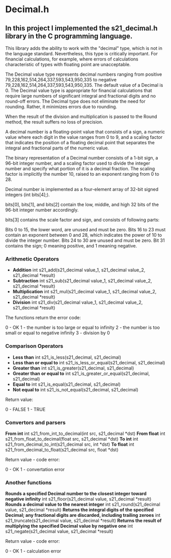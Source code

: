 # Decimal.h

## In this project I implemented the s21_decimal.h library in the C programming language. 
This library adds the ability to work with the "decimal" type, which is not in the language standard. Nevertheless, this type is critically important. For financial calculations, for example, where errors of calculations characteristic of types with floating point are unacceptable.

The Decimal value type represents decimal numbers ranging from positive 79,228,162,514,264,337,593,543,950,335 to negative 79,228,162,514,264,337,593,543,950,335. The default value of a Decimal is 0. The Decimal value type is appropriate for financial calculations that require large numbers of significant integral and fractional digits and no round-off errors. The Decimal type does not eliminate the need for rounding. Rather, it minimizes errors due to rounding.

When the result of the division and multiplication is passed to the Round method, the result suffers no loss of precision.

A decimal number is a floating-point value that consists of a sign, a numeric value where each digit in the value ranges from 0 to 9, and a scaling factor that indicates the position of a floating decimal point that separates the integral and fractional parts of the numeric value.

The binary representation of a Decimal number consists of a 1-bit sign, a 96-bit integer number, and a scaling factor used to divide the integer number and specify what portion of it is a decimal fraction. The scaling factor is implicitly the number 10, raised to an exponent ranging from 0 to 28.

Decimal number is implemented as a four-element array of 32-bit signed integers (int bits[4];).

bits[0], bits[1], and bits[2] contain the low, middle, and high 32 bits of the 96-bit integer number accordingly.

bits[3] contains the scale factor and sign, and consists of following parts:

Bits 0 to 15, the lower word, are unused and must be zero.
Bits 16 to 23 must contain an exponent between 0 and 28, which indicates the power of 10 to divide the integer number.
Bits 24 to 30 are unused and must be zero.
Bit 31 contains the sign; 0 meaning positive, and 1 meaning negative.

### Arithmetic Operators

- **Addition** int s21_add(s21_decimal value_1, s21_decimal value_2, s21_decimal *result)
- **Subtraction**	int s21_sub(s21_decimal value_1, s21_decimal value_2, s21_decimal *result)
- **Multiplication** int s21_mul(s21_decimal value_1, s21_decimal value_2, s21_decimal *result)
- **Division** int s21_div(s21_decimal value_1, s21_decimal value_2, s21_decimal *result)

The functions return the error code:

0 - OK
1 - the number is too large or equal to infinity
2 - the number is too small or equal to negative infinity
3 - division by 0

### Comparison Operators

- **Less than** int s21_is_less(s21_decimal, s21_decimal)
- **Less than or equal to** int s21_is_less_or_equal(s21_decimal, s21_decimal)
- **Greater than** int s21_is_greater(s21_decimal, s21_decimal)
- **Greater than or equal to**	int s21_is_greater_or_equal(s21_decimal, s21_decimal)
- **Equal to**	int s21_is_equal(s21_decimal, s21_decimal)
- **Not equal to**	int s21_is_not_equal(s21_decimal, s21_decimal)

Return value:

0 - FALSE
1 - TRUE

### Convertors and parsers

**From int**	int s21_from_int_to_decimal(int src, s21_decimal *dst)
**From float**	int s21_from_float_to_decimal(float src, s21_decimal *dst)
**To int**	int s21_from_decimal_to_int(s21_decimal src, int *dst)
**To float**	int s21_from_decimal_to_float(s21_decimal src, float *dst)

Return value - code error:

0 - OK
1 - convertation error

### Another functions

**Rounds a specified Decimal number to the closest integer toward negative infinity**	int s21_floor(s21_decimal value, s21_decimal *result)
**Rounds a decimal value to the nearest integer**	int s21_round(s21_decimal value, s21_decimal *result)
**Returns the integral digits of the specified Decimal; any fractional digits are discarded, including trailing zeroes**	int s21_truncate(s21_decimal value, s21_decimal *result)
**Returns the result of multiplying the specified Decimal value by negative one**	int s21_negate(s21_decimal value, s21_decimal *result)

Return value - code error:

0 - OK
1 - calculation error
